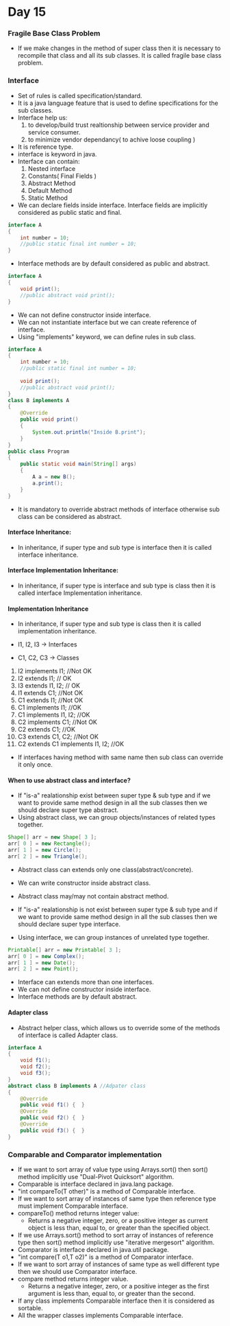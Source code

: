 # Day 15
### Fragile Base Class Problem
* If we make changes in the method of super class then it is necessary to recompile that class and all its sub classes. It is called fragile base class problem.

### Interface
* Set of rules is called specification/standard.
* It is a java language feature that is used to define specifications for the sub classes.
* Interface help us:
    1. to develop/build trust realtionship between service provider and service consumer.
    2. to minimize vendor dependancy( to achive loose coupling )
* It is reference type.
* interface is keyword in java.
* Interface can contain:
    1. Nested interface
    2. Constants( Final Fields )
    3. Abstract Method
    4. Default Method
    5. Static Method
* We can declare fields inside interface. Interface fields are implicitly considered as public static and final.
```java
interface A
{
	int number = 10;
	//public static final int number = 10;
}
```
* Interface methods are by default considered as public and abstract.
```java
interface A
{
    void print();
	//public abstract void print();
}
```
* We can not define constructor inside interface.
* We can not instantiate interface but we can create reference of interface.
* Using "implements" keyword, we can define rules in sub class.
```java
interface A
{
	int number = 10;
	//public static final int number = 10;
	
	void print();
	//public abstract void print();
}
class B implements A
{
	@Override
	public void print() 
	{
		System.out.println("Inside B.print");
	}
}
public class Program 
{
	public static void main(String[] args)  
	{
		A a = new B();	
		a.print();
	}
}
```
* It is mandatory to override abstract methods of interface otherwise sub class can be considered as abstract.

#### Interface Inheritance:
* In inheritance, if super type and sub type is interface then it is called interface inheritance.
#### Interface Implementation Inheritance:
* In inheritance, if super type  is interface and sub type is class then it is called interface Implementation inheritance.
#### Implementation Inheritance
* In inheritance, if super type and sub type is class then it is called implementation inheritance.

* I1, I2, I3 -> Interfaces
* C1, C2, C3 -> Classes
1. I2 implements I1; //Not OK
2. I2 extends I1; // OK
3. I3 extends I1, I2; // OK
4. I1 extends C1;   //Not OK
5. C1 extends I1;   //Not OK
6. C1 implements I1;   //OK
7. C1 implements I1, I2;   //OK
8. C2 implements C1;    //Not OK
9. C2 extends C1;    //OK
10. C3 extends C1, C2;    //Not OK
11. C2 extends C1 implements I1, I2; //OK

* If interfaces having method with same name then sub class can override it only once.

#### When to use abstract class and interface?
* If "is-a" realationship exist between super type & sub type and if we want to provide same method design in all the sub classes then we should declare super type abstract.
* Using abstract class, we can group objects/instances of related types together.
```java
Shape[] arr = new Shape[ 3 ];
arr[ 0 ] = new Rectangle();
arr[ 1 ] = new Circle();
arr[ 2 ] = new Triangle();
```
* Abstract class can extends only one class(abstract/concrete).
* We can write constructor inside abstract class.
* Abstract class may/may not contain abstract method.

* If "is-a" realationship is not exist between super type & sub type and if we want to provide same method design in all the sub classes then we should declare super type interface.
* Using interface, we can group instances of unrelated type together.
```java
Printable[] arr = new Printable[ 3 ];
arr[ 0 ] = new Complex();
arr[ 1 ] = new Date();
arr[ 2 ] = new Point();
```
* Interface can extends more than one interfaces.
* We can not define constructor inside interface.
* Interface methods are by default abstract.
#### Adapter class
* Abstract helper class, which allows us to override some of the methods of interface is called Adapter class.
```java
interface A
{
	void f1();
	void f2();
	void f3();
}
abstract class B implements A //Adpater class
{
	@Override
	public void f1() {	}
	@Override
	public void f2() {	}
	@Override
	public void f3() {	}
}
```
### Comparable and Comparator implementation
* If we want to sort array of value type using Arrays.sort() then sort() method implicitly use "Dual-Pivot Quicksort" algorithm.
* Comparable is interface declared in java.lang package.
* "int compareTo(T other)" is a method of Comparable interface.
* If we want to sort array of instances of same type then reference type must implement Comparable interface.
* compareTo() method returns integer value:
    * Returns a negative integer, zero, or a positive integer as current object is less than, equal to, or greater than the specified object.
* If we use Arrays.sort() method to sort array of instances of reference type then sort() method implicitly use "iterative mergesort" algorithm.
* Comparator is interface declared in java.util package.
* "int compare(T o1,T o2)" is a method of Comparator interface.
* If we want to sort array of instances of same type as well different type then we should use Comparator interface.
* compare method returns integer value.
    * Returns a negative integer, zero, or a positive integer as the first argument is less than, equal to, or greater than the second.
* If any class implements Comparable interface then it is considered as sortable.
* All the wrapper classes implements Comparable interface.